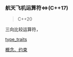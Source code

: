 ### 航天飞机运算符<=>(C++17)

> C++20

三向比较运算符，





[type_traits](https://blog.csdn.net/wxj1992/article/details/122506368)

[概念、约束](https://blog.csdn.net/Jxianxu/article/details/127400217)

